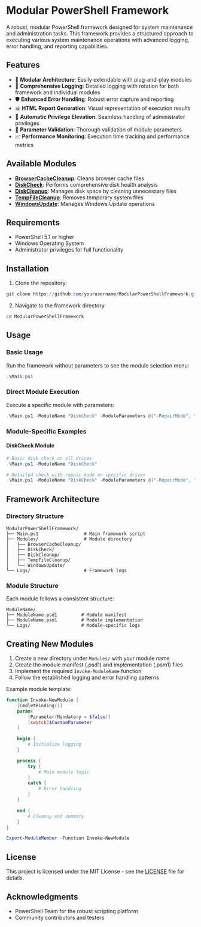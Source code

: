 # Modular PowerShell Framework

A robust, modular PowerShell framework designed for system maintenance and administration tasks. This framework provides a structured approach to executing various system maintenance operations with advanced logging, error handling, and reporting capabilities.

## Features

- 🔌 **Modular Architecture**: Easily extendable with plug-and-play modules
- 📝 **Comprehensive Logging**: Detailed logging with rotation for both framework and individual modules
- 🛡️ **Enhanced Error Handling**: Robust error capture and reporting
- 📊 **HTML Report Generation**: Visual representation of execution results
- 🔐 **Automatic Privilege Elevation**: Seamless handling of administrator privileges
- 🔄 **Parameter Validation**: Thorough validation of module parameters
- 📈 **Performance Monitoring**: Execution time tracking and performance metrics

## Available Modules

- [**BrowserCacheCleanup**](Modules/BrowserCacheCleanup/README.md): Cleans browser cache files
- [**DiskCheck**](Modules/DiskCheck/README.md): Performs comprehensive disk health analysis
- [**DiskCleanup**](Modules/DiskCleanup/README.md): Manages disk space by cleaning unnecessary files
- [**TempFileCleanup**](Modules/TempFileCleanup/README.md): Removes temporary system files
- [**WindowsUpdate**](Modules/WindowsUpdate/README.md): Manages Windows Update operations

## Requirements

- PowerShell 5.1 or higher
- Windows Operating System
- Administrator privileges for full functionality

## Installation

1. Clone the repository:
```powershell
git clone https://github.com/yourusername/ModularPowerShellFramework.git
```

2. Navigate to the framework directory:
```powershell
cd ModularPowerShellFramework
```

## Usage

### Basic Usage

Run the framework without parameters to see the module selection menu:
```powershell
.\Main.ps1
```

### Direct Module Execution

Execute a specific module with parameters:
```powershell
.\Main.ps1 -ModuleName "DiskCheck" -ModuleParameters @("-RepairMode", "-VerboseOutput")
```

### Module-Specific Examples

#### DiskCheck Module
```powershell
# Basic disk check on all drives
.\Main.ps1 -ModuleName "DiskCheck"

# Detailed check with repair mode on specific drives
.\Main.ps1 -ModuleName "DiskCheck" -ModuleParameters @("-RepairMode", "-VerboseOutput", "-TargetDrives", "C:", "D:")
```

## Framework Architecture

### Directory Structure
```
ModularPowerShellFramework/
├── Main.ps1                 # Main framework script
├── Modules/                 # Module directory
│   ├── BrowserCacheCleanup/
│   ├── DiskCheck/
│   ├── DiskCleanup/
│   ├── TempFileCleanup/
│   └── WindowsUpdate/
└── Logs/                    # Framework logs
```

### Module Structure
Each module follows a consistent structure:
```
ModuleName/
├── ModuleName.psd1         # Module manifest
├── ModuleName.psm1         # Module implementation
└── Logs/                   # Module-specific logs
```

## Creating New Modules

1. Create a new directory under `Modules/` with your module name
2. Create the module manifest (.psd1) and implementation (.psm1) files
3. Implement the required `Invoke-ModuleName` function
4. Follow the established logging and error handling patterns

Example module template:
```powershell
function Invoke-NewModule {
    [CmdletBinding()]
    param(
        [Parameter(Mandatory = $false)]
        [switch]$CustomParameter
    )

    begin {
        # Initialize logging
    }

    process {
        try {
            # Main module logic
        }
        catch {
            # Error handling
        }
    }

    end {
        # Cleanup and summary
    }
}

Export-ModuleMember -Function Invoke-NewModule
```

## License

This project is licensed under the MIT License - see the [LICENSE](LICENSE) file for details.

## Acknowledgments

- PowerShell Team for the robust scripting platform
- Community contributors and testers
